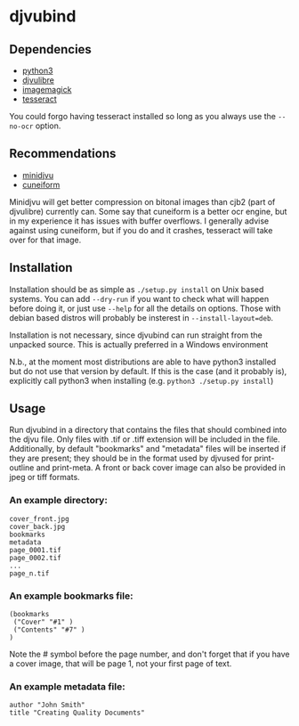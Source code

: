 # djvubind

## Dependencies

- [python3](https://www.python.org/)
- [djvulibre](http://djvu.sourceforge.net/)
- [imagemagick](http://www.imagemagick.org/)
- [tesseract](https://code.google.com/p/tesseract-ocr/)

You could forgo having tesseract installed so long as you always use the `--no-ocr` option.

## Recommendations

- [minidjvu](http://minidjvu.sourceforge.net/)
- [cuneiform](http://cognitiveforms.com/products_and_services/cuneiform)

Minidjvu will get better compression on bitonal images than cjb2 (part of djvulibre) currently can. Some say that cuneiform is a better ocr engine, but in my experience it has issues with buffer overflows. I generally advise against using cuneiform, but if you do and it crashes, tesseract will take over for that image.

## Installation

Installation should be as simple as `./setup.py install` on Unix based systems. You can add `--dry-run` if you want to check what will happen before doing it, or just use `--help` for all the details on options. Those with debian based distros will probably be insterest in `--install-layout=deb`.

Installation is not necessary, since djvubind can run straight from the unpacked source. This is actually preferred in a Windows environment

N.b., at the moment most distributions are able to have python3 installed but do not use that version by default. If this is the case (and it probably is), explicitly call python3 when installing (e.g. `python3 ./setup.py install`)

## Usage

Run djvubind in a directory that contains the files that should combined into the djvu file. Only files with .tif or .tiff extension will be included in the file. Additionally, by default "bookmarks" and "metadata" files will be inserted if they are present; they should be in the format used by djvused for print-outline and print-meta. A front or back cover image can also be provided in jpeg or tiff formats.

### An example directory:
```
cover_front.jpg
cover_back.jpg
bookmarks
metadata
page_0001.tif
page_0002.tif
...
page_n.tif
```

### An example bookmarks file:

```
(bookmarks
 ("Cover" "#1" )
 ("Contents" "#7" )
)
```

Note the # symbol before the page number, and don't forget that if you have a cover image, that will be page 1, not your first page of text.

### An example metadata file:

```
author "John Smith"
title "Creating Quality Documents"
```
